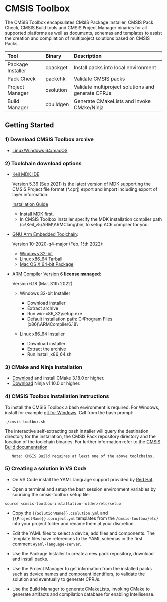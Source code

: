 # CMSIS Toolbox

The CMSIS Toolbox encapsulates CMSIS Package Installer, CMSIS Pack Check, CMSIS Build tools and CMSIS Project Manager binaries for all supported platforms as well as documents, schemas and templates to assist the creation and compilation of multiproject solutions based on CMSIS Packs.

Tool               | Binary         | Description
:------------------|:---------------|:-------------------------------------------------
Package Installer  | cpackget       | Install packs into local environment
Pack Check         | packchk        | Validate CMSIS packs
Project Manager    | csolution      | Validate multiproject solutions and generate CPRJs
Build Manager      | cbuildgen      | Generate CMakeLists and invoke CMake/Ninja


## Getting Started

### 1) Download CMSIS Toolbox archive

- [Linux/Windows 64/macOS](https://github.com/Open-CMSIS-Pack/devtools/releases)

### 2) Toolchain download options

- [Keil MDK IDE](http://www.keil.com/mdk5)

  Version 5.36 (Sep 2021) is the latest version of MDK supporting the CMSIS Project file format (*.cprj) export and import including export of layer information.

  [Installation Guide](http://www2.keil.com/mdk5/install)

  - Install [MDK](http://www2.keil.com/demo/eval/arm.htm) first.
  - In CMSIS Toolbox installer specify the MDK installation compiler path (c:\Keil_v5\ARM\ARMClang\bin) to setup AC6 compiler for you.

- [GNU Arm Embedded Toolchain](https://developer.arm.com/tools-and-software/open-source-software/developer-tools/gnu-toolchain/downloads):

  Version 10-2020-q4-major (Feb. 15th 2022):
  - [Windows 32-bit](https://developer.arm.com/-/media/Files/downloads/gnu/11.2-2022.02/binrel/gcc-arm-11.2-2022.02-mingw-w64-i686-arm-none-eabi.exe)
  - [Linux x86_64 Tarball](https://developer.arm.com/-/media/Files/downloads/gnu/11.2-2022.02/binrel/gcc-arm-11.2-2022.02-x86_64-arm-none-eabi.tar.xz)
  - [Mac OS X 64-bit Package](https://developer.arm.com/-/media/Files/downloads/gnu/11.2-2022.02/binrel/gcc-arm-11.2-2022.02-darwin-x86_64-arm-none-eabi.pkg)

- [ARM Compiler Version 6](https://developer.arm.com/tools-and-software/embedded/arm-compiler/downloads/version-6) **license managed**:

  Version 6.18 (Mar. 31th 2022)
  - Windows 32-bit Installer
    - Download installer
    - Extract archive
    - Run win-x86_32\setup.exe
    - Default installation path: C:\Program Files (x86)\ARMCompiler6.18\

  - Linux x86_64 Installer
    - Download installer
    - Extract the archive
    - Run install_x86_64.sh

### 3) CMake and Ninja installation

- [Download](https://cmake.org/download) and install CMake 3.18.0 or higher.
- [Download](https://github.com/ninja-build/ninja/releases) Ninja v1.10.0 or higher.

### 4) CMSIS Toolbox installation instructions

To install the CMSIS Toolbox a bash environment is required. For Windows, install for example [git for Windows](https://gitforwindows.org). Call from the bash prompt:
```
./cmsis-toolbox.sh
```
The interactive self-extracting bash installer will query the destination directory for the installation, the CMSIS Pack repository directory and the location of the toolchain binaries. For further information refer to the [CMSIS Build documentation](https://open-cmsis-pack.github.io/devtools/buildmgr/0.10.4/cbuild_install.html)

       Note: CMSIS Build requires at least one of the above toolchains.

### 5) Creating a solution in VS Code
- On VS Code install the YAML language support provided by [Red Hat](https://marketplace.visualstudio.com/items?itemName=redhat.vscode-yaml).

- Open a terminal and setup the bash session environment variables by sourcing the cmsis-toolbox setup file:
```
source <cmsis-toolbox-installation-folder>/etc/setup
```
- Copy the `{{SolutionName}}.csolution.yml` and `{{ProjectName}}.cproject.yml` templates from the `/cmsis-toolbox/etc/` into your project folder and rename them at your discretion.

- Edit the YAML files to select a device, add files and components. The template files have references to the YAML schemas in the first comment `#yaml-language-server`.

- Use the Package Installer to create a new pack repository, download and install packs.

- Use the Project Manager to get information from the installed packs such as device names and component identifiers, to validate the solution and eventually to generate CPRJs.

- Use the Build Manager to generate CMakeLists, invoking CMake to generate artifacts and compilation database for enabling Intellisense.
